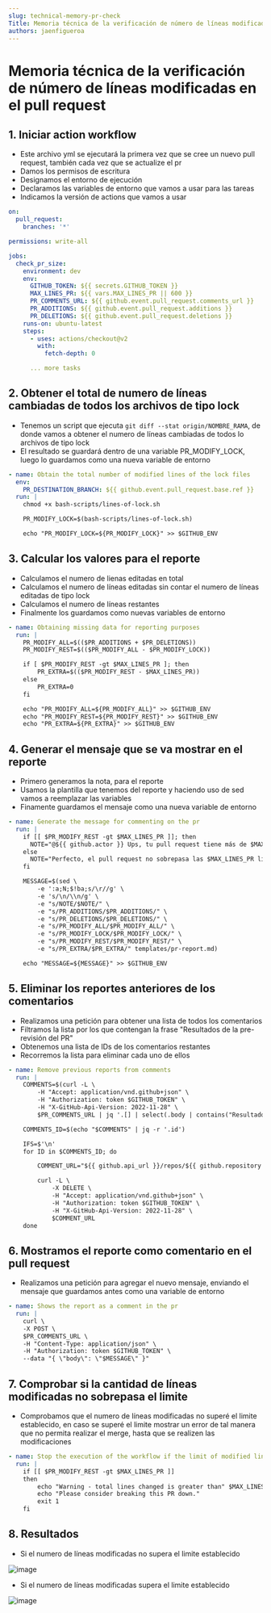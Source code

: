 ```yaml
---
slug: technical-memory-pr-check
Title: Memoria técnica de la verificación de número de líneas modificadas en el pull request
authors: jaenfigueroa
---
```


# Memoria técnica de la verificación de número de líneas modificadas en el pull request

## 1. Iniciar action workflow

- Este archivo yml se ejecutará la primera vez que se cree un nuevo pull request, también cada vez que se actualize el pr
- Damos los permisos de escritura
- Designamos el entorno de ejecución
- Declaramos las variables de entorno que vamos a usar para las tareas
- Indicamos la versión de actions que vamos a usar

```yml
on:
  pull_request:
    branches: '*'

permissions: write-all

jobs:
  check_pr_size:
    environment: dev
    env:
      GITHUB_TOKEN: ${{ secrets.GITHUB_TOKEN }}
      MAX_LINES_PR: ${{ vars.MAX_LINES_PR || 600 }}
      PR_COMMENTS_URL: ${{ github.event.pull_request.comments_url }}
      PR_ADDITIONS: ${{ github.event.pull_request.additions }}
      PR_DELETIONS: ${{ github.event.pull_request.deletions }}
    runs-on: ubuntu-latest
    steps:
      - uses: actions/checkout@v2
        with:
          fetch-depth: 0

      ... more tasks
```

## 2. Obtener el total de numero de líneas cambiadas de todos los archivos de tipo lock

- Tenemos un script que ejecuta `git diff --stat origin/NOMBRE_RAMA`, de donde vamos a obtener el numero de líneas cambiadas de todos lo archivos de tipo lock
- El resultado se guardará dentro de una variable PR_MODIFY_LOCK, luego lo guardamos como una nueva variable de entorno

```yml
- name: Obtain the total number of modified lines of the lock files
  env:
    PR_DESTINATION_BRANCH: ${{ github.event.pull_request.base.ref }}
  run: |
    chmod +x bash-scripts/lines-of-lock.sh

    PR_MODIFY_LOCK=$(bash-scripts/lines-of-lock.sh)

    echo "PR_MODIFY_LOCK=${PR_MODIFY_LOCK}" >> $GITHUB_ENV
```

## 3. Calcular los valores para el reporte

- Calculamos el numero de lienas editadas en total
- Calculamos el numero de líneas editadas sin contar el numero de líneas editadas de tipo lock
- Calculamos el numero de líneas restantes
- Finalmente los guardamos como nuevas variables de entorno

```yml
- name: Obtaining missing data for reporting purposes
  run: |
    PR_MODIFY_ALL=$(($PR_ADDITIONS + $PR_DELETIONS))
    PR_MODIFY_REST=$(($PR_MODIFY_ALL - $PR_MODIFY_LOCK))

    if [ $PR_MODIFY_REST -gt $MAX_LINES_PR ]; then
        PR_EXTRA=$(($PR_MODIFY_REST - $MAX_LINES_PR))
    else
        PR_EXTRA=0
    fi

    echo "PR_MODIFY_ALL=${PR_MODIFY_ALL}" >> $GITHUB_ENV
    echo "PR_MODIFY_REST=${PR_MODIFY_REST}" >> $GITHUB_ENV
    echo "PR_EXTRA=${PR_EXTRA}" >> $GITHUB_ENV
```

## 4. Generar el mensaje que se va mostrar en el reporte

- Primero generamos la nota, para el reporte
- Usamos la plantilla que tenemos del reporte y haciendo uso de sed vamos a reemplazar las variables
- Finamente guardamos el mensaje como una nueva variable de entorno

```yml
- name: Generate the message for commenting on the pr
  run: |
    if [[ $PR_MODIFY_REST -gt $MAX_LINES_PR ]]; then
      NOTE="@${{ github.actor }} Ups, tu pull request tiene más de $MAX_LINES_PR líneas modificadas, tienes un total de $PR_MODIFY_REST, considera dividir este pull request."
    else
      NOTE="Perfecto, el pull request no sobrepasa las $MAX_LINES_PR líneas modificadas."
    fi

    MESSAGE=$(sed \
        -e ':a;N;$!ba;s/\r//g' \
        -e 's/\n/\\n/g' \
        -e "s/NOTE/$NOTE/" \
        -e "s/PR_ADDITIONS/$PR_ADDITIONS/" \
        -e "s/PR_DELETIONS/$PR_DELETIONS/" \
        -e "s/PR_MODIFY_ALL/$PR_MODIFY_ALL/" \
        -e "s/PR_MODIFY_LOCK/$PR_MODIFY_LOCK/" \
        -e "s/PR_MODIFY_REST/$PR_MODIFY_REST/" \
        -e "s/PR_EXTRA/$PR_EXTRA/" templates/pr-report.md)

    echo "MESSAGE=${MESSAGE}" >> $GITHUB_ENV
```

## 5. Eliminar los reportes anteriores de los comentarios

- Realizamos una petición para obtener una lista de todos los comentarios
- Filtramos la lista por los que contengan la frase "Resultados de la pre-revisión del PR"
- Obtenemos una lista de IDs de los comentarios restantes
- Recorremos la lista para eliminar cada uno de ellos

```yml
- name: Remove previous reports from comments
  run: |
    COMMENTS=$(curl -L \
        -H "Accept: application/vnd.github+json" \
        -H "Authorization: token $GITHUB_TOKEN" \
        -H "X-GitHub-Api-Version: 2022-11-28" \
        $PR_COMMENTS_URL | jq '.[] | select(.body | contains("Resultados de la pre-revisión del PR"))')

    COMMENTS_ID=$(echo "$COMMENTS" | jq -r '.id')

    IFS=$'\n'
    for ID in $COMMENTS_ID; do

        COMMENT_URL="${{ github.api_url }}/repos/${{ github.repository }}/issues/comments/$ID"

        curl -L \
            -X DELETE \
            -H "Accept: application/vnd.github+json" \
            -H "Authorization: token $GITHUB_TOKEN" \
            -H "X-GitHub-Api-Version: 2022-11-28" \
            $COMMENT_URL
    done
```

## 6. Mostramos el reporte como comentario en el pull request

- Realizamos una petición para agregar el nuevo mensaje, enviando el mensaje que guardamos antes como una variable de entorno

```yml
- name: Shows the report as a comment in the pr
  run: |
    curl \
    -X POST \
    $PR_COMMENTS_URL \
    -H "Content-Type: application/json" \
    -H "Authorization: token $GITHUB_TOKEN" \
    --data "{ \"body\": \"$MESSAGE\" }"
```

## 7. Comprobar si la cantidad de líneas modificadas no sobrepasa el limite

- Comprobamos que el numero de líneas modificadas no superé el limite establecido, en caso se superé el limite mostrar un error de tal manera que no permita realizar el merge, hasta que se realizen las modificaciones

```yml
- name: Stop the execution of the workflow if the limit of modified lines is exceeded.
  run: |
    if [[ $PR_MODIFY_REST -gt $MAX_LINES_PR ]]
    then
        echo "Warning - total lines changed is greater than" $MAX_LINES_PR.
        echo "Please consider breaking this PR down."
        exit 1
    fi
```

## 8. Resultados

- Si el numero de líneas modificadas no supera el limite establecido

![image](./img/pr-report-ok.png)

- Si el numero de líneas modificadas supera el limite establecido

![image](./img/pr-report-error.png)
